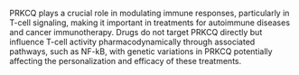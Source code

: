 PRKCQ plays a crucial role in modulating immune responses, particularly in T-cell signaling, making it important in treatments for autoimmune diseases and cancer immunotherapy. Drugs do not target PRKCQ directly but influence T-cell activity pharmacodynamically through associated pathways, such as NF-kB, with genetic variations in PRKCQ potentially affecting the personalization and efficacy of these treatments.